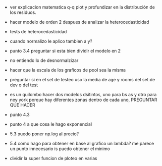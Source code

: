 
-  ver explicacion matematica q-q plot y profundizar en la distribución de los residuos.

- hacer modelo de orden 2 despues de analizar la heterocedasticidad
- tests de heterocedasticidad

- cuando normalizo le aplico tambien a y? 

- punto 3.4 preguntar si esta bien dividir el modelo en 2

- no entiendo lo de desnormalzizar

- hacer que la escala de los graficos de pool sea la misma
- preguntar si en el set de testeo uso la media de age y rooms del set de dev o del test

- es un quilombo hacer dos modelos dsitintos, uno para bs as y otro para ney york porque hay diferentes zonas dentro de cada uno, PREGUNTAR QUE HACER

- punto 4.3

- punto 4 a que cosa le hago exponencial

- 5.3 puedo poner np.log al precio?
- 5.4 como hago para obtener en base al grafico un lambda? me parece un punto innecesario is puedo obtener el minimo 

- dividir la super funcion de ploteo en varias